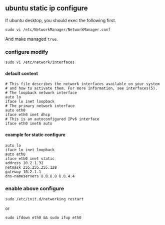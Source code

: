 ## ubuntu static ip configure

If ubuntu desktop, you should exec the following first.
```
sudo vi /etc/NetworkManager/NetworkManager.conf
```
And make managed `true`.

### configure modify
```
sudo vi /etc/network/interfaces
```
#### default content
```
# This file describes the network interfaces available on your system
# and how to activate them. For more information, see interfaces(5).
# The loopback network interface
auto lo
iface lo inet loopback
# The primary network interface
auto eth0
iface eth0 inet dhcp
# This is an autoconfigured IPv6 interface
iface eth0 inet6 auto
```
#### example for static configure
```
auto lo
iface lo inet loopback
auto eth0
iface eth0 inet static
address 10.2.1.31
netmask 255.255.255.128
gateway 10.2.1.1
dns-nameservers 8.8.8.8 8.8.4.4
```

### enable above configure
```
sudo /etc/init.d/networking restart
```
or
```
sudo ifdown eth0 && sudo ifup eth0
```
